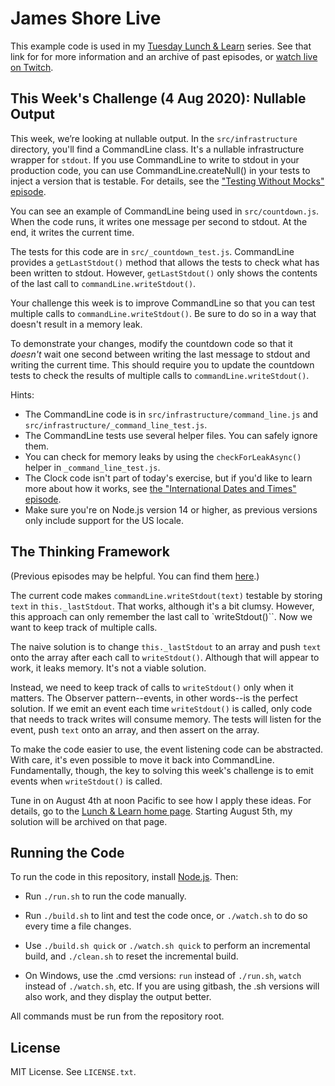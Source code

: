 James Shore Live
================

This example code is used in my [Tuesday Lunch & Learn](https://www.jamesshore.com/v2/projects/lunch-and-learn) series. See that link for for more information and an archive of past episodes, or [watch live on Twitch](https://www.twitch.tv/jamesshorelive).


This Week's Challenge (4 Aug 2020): Nullable Output
---------------------

This week, we’re looking at nullable output. In the `src/infrastructure` directory, you'll find a CommandLine class. It's a nullable infrastructure wrapper for `stdout`. If you use CommandLine to write to stdout in your production code, you can use CommandLine.createNull() in your tests to inject a version that is testable. For details, see the ["Testing Without Mocks" episode](http://www.jamesshore.com/v2/projects/lunch-and-learn/testing-without-mocks).

You can see an example of CommandLine being used in `src/countdown.js`. When the code runs, it writes one message per second to stdout. At the end, it writes the current time.

The tests for this code are in `src/_countdown_test.js`. CommandLine provides a `getLastStdout()` method that allows the tests to check what has been written to stdout. However, `getLastStdout()` only shows the contents of the last call to `commandLine.writeStdout()`.

Your challenge this week is to improve CommandLine so that you can test multiple calls to `commandLine.writeStdout()`. Be sure to do so in a way that doesn't result in a memory leak.

To demonstrate your changes, modify the countdown code so that it *doesn't* wait one second between writing the last message to stdout and writing the current time. This should require you to update the countdown tests to check the results of multiple calls to `commandLine.writeStdout()`.

Hints:

* The CommandLine code is in `src/infrastructure/command_line.js` and `src/infrastructure/_command_line_test.js`.
* The CommandLine tests use several helper files. You can safely ignore them.
* You can check for memory leaks by using the `checkForLeakAsync()` helper in `_command_line_test.js`.
* The Clock code isn't part of today's exercise, but if you'd like to learn more about how it works, see [the "International Dates and Times" episode](https://www.jamesshore.com/v2/projects/lunch-and-learn/international-dates-and-times).
* Make sure you're on Node.js version 14 or higher, as previous versions only include support for the US locale.


The Thinking Framework
----------------------

(Previous episodes may be helpful. You can find them [here](https://www.jamesshore.com/v2/projects/lunch-and-learn).)

The current code makes `commandLine.writeStdout(text)` testable by storing `text` in `this._lastStdout`. That works, although it's a bit clumsy. However, this approach can only remember the last call to `writeStdout()``. Now we want to keep track of multiple calls.

The naive solution is to change `this._lastStdout` to an array and push `text` onto the array after each call to `writeStdout()`. Although that will appear to work, it leaks memory. It's not a viable solution.

Instead, we need to keep track of calls to `writeStdout()` only when it matters. The Observer pattern--events, in other words--is the perfect solution. If we emit an event each time `writeStdout()` is called, only code that needs to track writes will consume memory. The tests will listen for the event, push `text` onto an array, and then assert on the array.

To make the code easier to use, the event listening code can be abstracted. With care, it's even possible to move it back into CommandLine. Fundamentally, though, the key to solving this week's challenge is to emit events when `writeStdout()` is called.

Tune in on August 4th at noon Pacific to see how I apply these ideas. For details, go to the [Lunch & Learn home page](https://www.jamesshore.com/v2/projects/lunch-and-learn). Starting August 5th, my solution will be archived on that page.


Running the Code
----------------

To run the code in this repository, install [Node.js](http://nodejs.org). Then:

* Run `./run.sh` to run the code manually.

* Run `./build.sh` to lint and test the code once, or `./watch.sh` to do so every time a file changes.

* Use `./build.sh quick` or `./watch.sh quick` to perform an incremental build, and `./clean.sh` to reset the incremental build.

* On Windows, use the .cmd versions: `run` instead of `./run.sh`, `watch` instead of `./watch.sh`, etc. If you are using gitbash, the .sh versions will also work, and they display the output better.

All commands must be run from the repository root.


License
-------

MIT License. See `LICENSE.txt`.